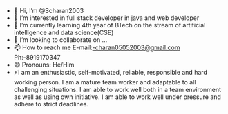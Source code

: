 - 👋 Hi, I’m @Scharan2003
- 👀 I’m interested in full stack developer in java and web developer
- 🌱 I’m currently learning 4th year of BTech on the stream of artificial intelligence and data science(CSE)
- 💞️ I’m looking to collaborate on ...
- 📫 How to reach me E-mail:-charan05052003@gmail.com Ph:-8919170347
- 😄 Pronouns: He/Him
- ⚡I am an enthusiastic, self-motivated, reliable, responsible and hard working person. I am a mature team worker and 
adaptable to all challenging situations. I am able to work well both in a team environment as well as using own 
initiative. I am able to work well under pressure and adhere to strict deadlines. 

<!---
Scharan2003/Scharan2003 is a ✨ special ✨ repository because its `README.md` (this file) appears on your GitHub profile.
You can click the Preview link to take a look at your changes.
--->

